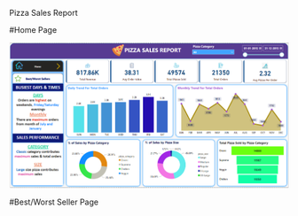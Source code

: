 Pizza Sales Report

#Home Page

![img alt](https://github.com/abhijit-hash/Pizza-sales-report/blob/7ef975df67a137428f7a362cd10ff4c9ca319eb2/Screenshot%20(268).png)

#Best/Worst Seller Page


